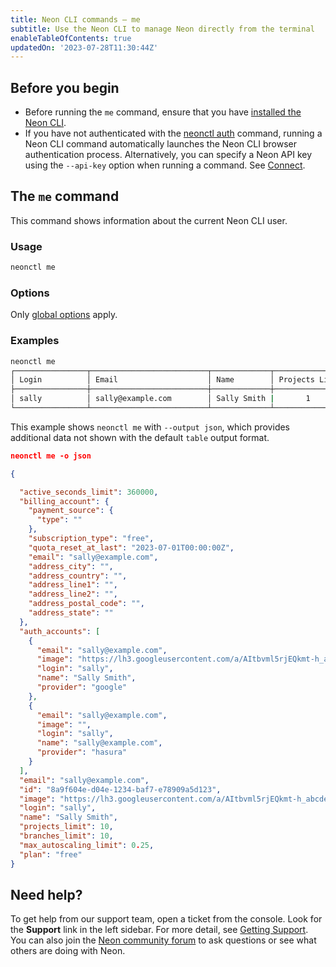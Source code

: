 ```yaml
---
title: Neon CLI commands — me
subtitle: Use the Neon CLI to manage Neon directly from the terminal
enableTableOfContents: true
updatedOn: '2023-07-28T11:30:44Z'
---
```


## Before you begin

- Before running the `me` command, ensure that you have [installed the Neon CLI](/docs/reference/neon-cli#install-the-neon-cli).
- If you have not authenticated with the [neonctl auth](/docs/reference/cli-auth) command, running a Neon CLI command automatically launches the Neon CLI browser authentication process. Alternatively, you can specify a Neon API key using the `--api-key` option when running a command. See [Connect](/docs/reference/neon-cli#connect).

## The `me` command

This command shows information about the current Neon CLI user.

### Usage

```bash
neonctl me
```

### Options

Only [global options](/docs/reference/neon-cli#global-options) apply.

### Examples

```bash
neonctl me
┌────────────────┬──────────────────────────┬─────────────┬────────────────┐
│ Login          │ Email                    │ Name        │ Projects Limit │
├────────────────┼──────────────────────────┼─────────────┼────────────────┤
│ sally          │ sally@example.com        │ Sally Smith |       1        │
└────────────────┴──────────────────────────┴─────────────┴────────────────┘
```

This example shows `neonctl me` with `--output json`, which provides additional data not shown with the default `table` output format.

```json
neonctl me -o json

{

  "active_seconds_limit": 360000,
  "billing_account": {
    "payment_source": {
      "type": ""
    },
    "subscription_type": "free",
    "quota_reset_at_last": "2023-07-01T00:00:00Z",
    "email": "sally@example.com",
    "address_city": "",
    "address_country": "",
    "address_line1": "",
    "address_line2": "",
    "address_postal_code": "",
    "address_state": ""
  },
  "auth_accounts": [
    {
      "email": "sally@example.com",
      "image": "https://lh3.googleusercontent.com/a/AItbvml5rjEQkmt-h_abcdef-MwVtfpek7Aa_xk3cIS_=s96-c",
      "login": "sally",
      "name": "Sally Smith",
      "provider": "google"
    },
    {
      "email": "sally@example.com",
      "image": "",
      "login": "sally",
      "name": "sally@example.com",
      "provider": "hasura"
    }
  ],
  "email": "sally@example.com",
  "id": "8a9f604e-d04e-1234-baf7-e78909a5d123",
  "image": "https://lh3.googleusercontent.com/a/AItbvml5rjEQkmt-h_abcdef-MwVtfpek7Aa_xk3cIS_=s96-c",
  "login": "sally",
  "name": "Sally Smith",
  "projects_limit": 10,
  "branches_limit": 10,
  "max_autoscaling_limit": 0.25,
  "plan": "free"
}
```

## Need help?

To get help from our support team, open a ticket from the console. Look for the **Support** link in the left sidebar. For more detail, see [Getting Support](/docs/introduction/support). You can also join the [Neon community forum](https://community.neon.tech/) to ask questions or see what others are doing with Neon.
